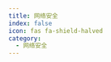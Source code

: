 ```yaml
---
title: 网络安全
index: false
icon: fas fa-shield-halved
category:
  - 网络安全
---
```


<div class="catalog-display-container">
  <Catalog hideHeading />
</div>
